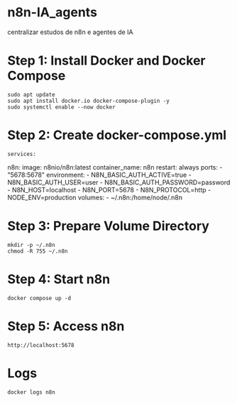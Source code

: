 # n8n-IA_agents
centralizar estudos de n8n e agentes de IA

# Step 1: Install Docker and Docker Compose
    sudo apt update
    sudo apt install docker.io docker-compose-plugin -y
    sudo systemctl enable --now docker

# Step 2: Create docker-compose.yml
    services:
  n8n:
    image: n8nio/n8n:latest
    container_name: n8n
    restart: always
    ports:
      - "5678:5678"
    environment:
      - N8N_BASIC_AUTH_ACTIVE=true
      - N8N_BASIC_AUTH_USER=user
      - N8N_BASIC_AUTH_PASSWORD=password
      - N8N_HOST=localhost
      - N8N_PORT=5678
      - N8N_PROTOCOL=http
      - NODE_ENV=production
    volumes:
      - ~/.n8n:/home/node/.n8n
    
# Step 3: Prepare Volume Directory
    mkdir -p ~/.n8n
    chmod -R 755 ~/.n8n

# Step 4: Start n8n
    docker compose up -d

# Step 5: Access n8n
    http://localhost:5678

# Logs
    docker logs n8n